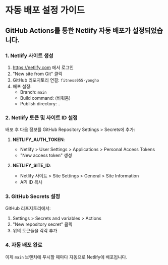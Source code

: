 # 자동 배포 설정 가이드

## GitHub Actions를 통한 Netlify 자동 배포가 설정되었습니다.

### 1. Netlify 사이트 생성
1. https://netlify.com 에서 로그인
2. "New site from Git" 클릭
3. GitHub 리포지토리 연결: `fitness055-yongho`
4. 배포 설정:
   - Branch: `main`
   - Build command: (비워둠)
   - Publish directory: `.`

### 2. Netlify 토큰 및 사이트 ID 설정
배포 후 다음 정보를 GitHub Repository Settings > Secrets에 추가:

1. **NETLIFY_AUTH_TOKEN**:
   - Netlify > User Settings > Applications > Personal Access Tokens
   - "New access token" 생성

2. **NETLIFY_SITE_ID**:
   - Netlify 사이트 > Site Settings > General > Site Information
   - API ID 복사

### 3. GitHub Secrets 설정
GitHub 리포지토리에서:
1. Settings > Secrets and variables > Actions
2. "New repository secret" 클릭
3. 위의 토큰들을 각각 추가

### 4. 자동 배포 완료
이제 `main` 브랜치에 푸시할 때마다 자동으로 Netlify에 배포됩니다.